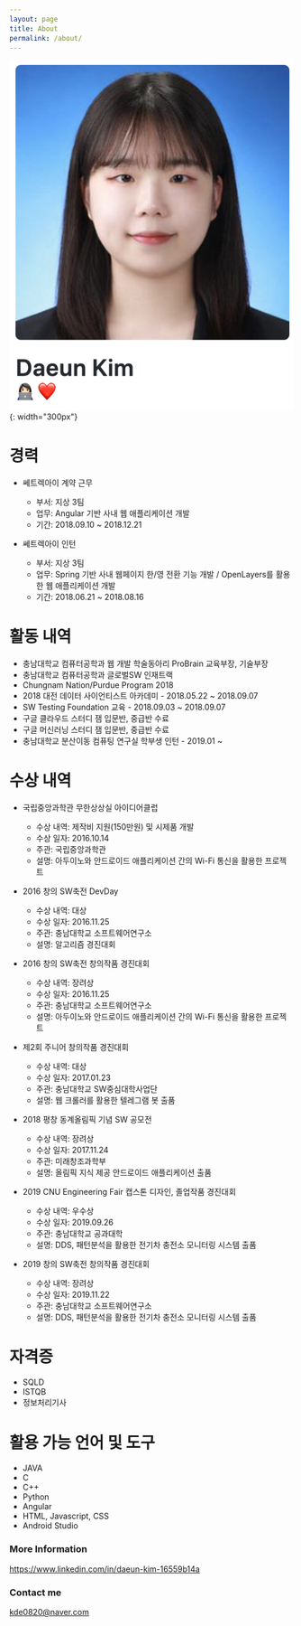 ```yaml
---
layout: page
title: About
permalink: /about/
---
```


![Profile](./images/about-profile.png){: width="300px"}

# 경력
- 쎄트렉아이 계약 근무
    - 부서: 지상 3팀
    - 업무: Angular 기반 사내 웹 애플리케이션 개발
    - 기간: 2018.09.10 ~ 2018.12.21  
  

- 쎄트렉아이 인턴
    - 부서: 지상 3팀
    - 업무: Spring 기반 사내 웹페이지 한/영 전환 기능 개발 / OpenLayers를 활용한 웹 애플리케이션 개발
    - 기간: 2018.06.21 ~ 2018.08.16

# 활동 내역
- 충남대학교 컴퓨터공학과 웹 개발 학술동아리 ProBrain 교육부장, 기술부장
- 충남대학교 컴퓨터공학과 글로벌SW 인재트랙
- Chungnam Nation/Purdue Program 2018
- 2018 대전 데이터 사이언티스트 아카데미 - 2018.05.22 ~ 2018.09.07
- SW Testing Foundation 교육 - 2018.09.03 ~ 2018.09.07
- 구글 클라우드 스터디 잼 입문반, 중급반 수료
- 구글 머신러닝 스터디 잼 입문반, 중급반 수료
- 충남대학교 분산이동 컴퓨팅 연구실 학부생 인턴 - 2019.01 ~  
  

# 수상 내역
- 국립중앙과학관 무한상상실 아이디어클럽
    - 수상 내역: 제작비 지원(150만원) 및 시제품 개발
    - 수상 일자: 2016.10.14
    - 주관: 국립중앙과학관
    - 설명: 아두이노와 안드로이드 애플리케이션 간의 Wi-Fi 통신을 활용한 프로젝트  
  

- 2016 창의 SW축전 DevDay
    - 수상 내역: 대상
    - 수상 일자: 2016.11.25
    - 주관: 충남대학교 소프트웨어연구소
    - 설명: 알고리즘 경진대회  
  

- 2016 창의 SW축전 창의작품 경진대회
    - 수상 내역: 장려상
    - 수상 일자: 2016.11.25
    - 주관: 충남대학교 소프트웨어연구소
    - 설명: 아두이노와 안드로이드 애플리케이션 간의 Wi-Fi 통신을 활용한 프로젝트  
  

- 제2회 주니어 창의작품 경진대회
    - 수상 내역: 대상
    - 수상 일자: 2017.01.23
    - 주관: 충남대학교 SW중심대학사업단
    - 설명: 웹 크롤러를 활용한 텔레그램 봇 출품  
  

- 2018 평창 동계올림픽 기념 SW 공모전
    - 수상 내역: 장려상
    - 수상 일자: 2017.11.24
    - 주관: 미래창조과학부
    - 설명: 올림픽 지식 제공 안드로이드 애플리케이션 출품  
  

- 2019 CNU Engineering Fair 캡스톤 디자인, 졸업작품 경진대회
    - 수상 내역: 우수상
    - 수상 일자: 2019.09.26
    - 주관: 충남대학교 공과대학
    - 설명: DDS, 패턴분석을 활용한 전기차 충전소 모니터링 시스템 출품  
  

- 2019 창의 SW축전 창의작품 경진대회
    - 수상 내역: 장려상
    - 수상 일자: 2019.11.22
    - 주관: 충남대학교 소프트웨어연구소
    - 설명: DDS, 패턴분석을 활용한 전기차 충전소 모니터링 시스템 출품  
  
# 자격증
- SQLD
- ISTQB
- 정보처리기사

# 활용 가능 언어 및 도구
- JAVA
- C
- C++
- Python
- Angular
- HTML, Javascript, CSS
- Android Studio

### More Information

<https://www.linkedin.com/in/daeun-kim-16559b14a>

### Contact me

[kde0820@naver.com](mailto:kde0820@naver.com)